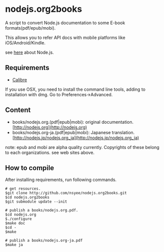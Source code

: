 # nodejs.org2books
A script to convert Node.js documentation to some E-book formats(pdf/epub/mobi).

This allows you to refer API docs with mobile platforms like iOS/Android/Kindle.

see [here](http://nodejs.org) about Node.js.

## Requirements
- [Calibre](http://calibre-ebook.com/)

If you use OSX, you need to install the command line tools, adding to installation with dmg. Go to Preferences->Advanced.

## Content
- books/nodejs.org.(pdf|epub|mobi): original documentation. [http://nodejs.org](http://nodejs.org)
- books/nodejs.org-ja.(pdf|epub|mobi): Japanese translation. [http://nodejs.jp/nodejs.org_ja](http://nodejs.jp/nodejs.org_ja)

note: epub and mobi are alpha quality currently. Copyrights of these belong to each organizations. see web sites above.

## How to compile
After installing requirements, run following commands.

	# get resources.
	$git clone http://github.com/nsyee/nodejs.org2books.git
	$cd nodejs.org2books
	$git submodule update --init

	# publish a books/nodejs.org.pdf.
	$cd nodejs.org
	$./configure
	$make doc
	$cd -
	$make

	# publish a books/nodejs.org-ja.pdf
	$make ja
